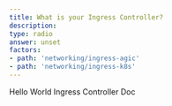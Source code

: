 ```yaml
---
title: What is your Ingress Controller?
description: 
type: radio
answer: unset
factors:
- path: 'networking/ingress-agic'
- path: 'networking/ingress-k8s'
---
```


Hello World Ingress Controller Doc
